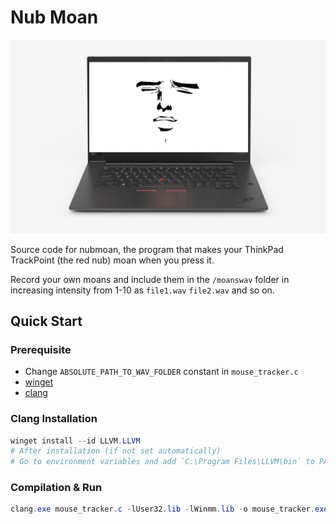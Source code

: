 ﻿# Nub Moan

![nubmoan banner](img/nubmoanBanner.png)

Source code for nubmoan, the program that makes your ThinkPad TrackPoint (the red nub) moan when you press it.

Record your own moans and include them in the `/moanswav` folder in increasing intensity from 1-10 as `file1.wav` `file2.wav` and so on.

## Quick Start

### Prerequisite

- Change `ABSOLUTE_PATH_TO_WAV_FOLDER` constant in `mouse_tracker.c`
- [winget](https://apps.microsoft.com/detail/9nblggh4nns1)
- [clang](#clang-installation)

### Clang Installation

```powershell
winget install --id LLVM.LLVM
# After installation (if not set automatically)
# Go to environment variables and add `C:\Program Files\LLVM\bin` to PATH
```

### Compilation & Run

```powershell
clang.exe mouse_tracker.c -lUser32.lib -lWinmm.lib -o mouse_tracker.exe
```
